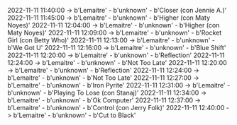 2022-11-11 11:40:00 -> b'Lemaitre' - b'unknown' - b'Closer (con Jennie A.)'
2022-11-11 11:45:00 -> b'Lemaitre' - b'unknown' - b'Higher (con Maty Noyes)'
2022-11-11 12:04:00 -> b'Lemaitre' - b'unknown' - b'Higher (con Maty Noyes)'
2022-11-11 12:09:00 -> b'Lemaitre' - b'unknown' - b'Rocket Girl (con Betty Who)'
2022-11-11 12:13:00 -> b'Lemaitre' - b'unknown' - b'We Got U'
2022-11-11 12:16:00 -> b'Lemaitre' - b'unknown' - b'Blue Shift'
2022-11-11 12:20:00 -> b'Lemaitre' - b'unknown' - b'Reflection'
2022-11-11 12:24:00 -> b'Lemaitre' - b'unknown' - b'Not Too Late'
2022-11-11 12:20:00 -> b'Lemaitre' - b'unknown' - b'Reflection'
2022-11-11 12:24:00 -> b'Lemaitre' - b'unknown' - b'Not Too Late'
2022-11-11 12:27:00 -> b'Lemaitre' - b'unknown' - b'Iron Pyrite'
2022-11-11 12:31:00 -> b'Lemaitre' - b'unknown' - b'Playing To Lose (con Stanaj)'
2022-11-11 12:34:00 -> b'Lemaitre' - b'unknown' - b'Ok Computer'
2022-11-11 12:37:00 -> b'Lemaitre' - b'unknown' - b'Control (con Jerry Folk)'
2022-11-11 12:40:00 -> b'Lemaitre' - b'unknown' - b'Cut to Black'
